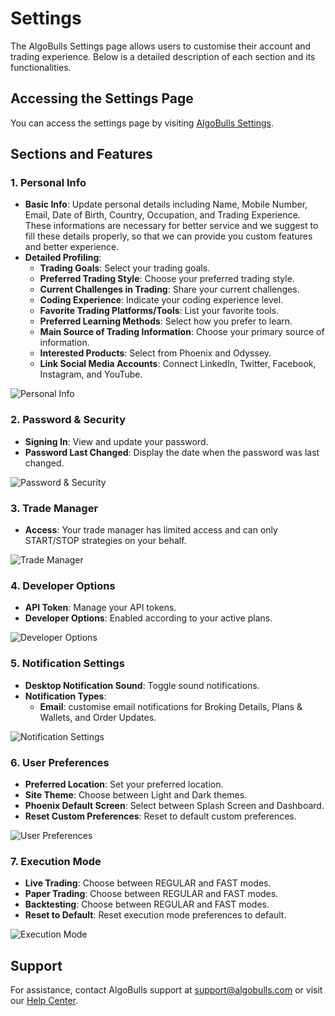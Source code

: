 # Settings

The AlgoBulls Settings page allows users to customise their account and trading experience. Below is a detailed description of each section and its functionalities.

## Accessing the Settings Page

You can access the settings page by visiting [AlgoBulls Settings](https://app.algobulls.com/settings).

## Sections and Features

### 1. **Personal Info**
   - **Basic Info**: Update personal details including Name, Mobile Number, Email, Date of Birth, Country, Occupation, and Trading Experience. These informations are necessary for better service and we suggest to fill these details properly, so that we can provide you custom features and better experience.
   - **Detailed Profiling**:
     - **Trading Goals**: Select your trading goals.
     - **Preferred Trading Style**: Choose your preferred trading style.
     - **Current Challenges in Trading**: Share your current challenges.
     - **Coding Experience**: Indicate your coding experience level.
     - **Favorite Trading Platforms/Tools**: List your favorite tools.
     - **Preferred Learning Methods**: Select how you prefer to learn.
     - **Main Source of Trading Information**: Choose your primary source of information.
     - **Interested Products**: Select from Phoenix and Odyssey.
     - **Link Social Media Accounts**: Connect LinkedIn, Twitter, Facebook, Instagram, and YouTube.

![Personal Info](path/to/personal_info_screenshot.png)

### 2. **Password & Security**
   - **Signing In**: View and update your password.
   - **Password Last Changed**: Display the date when the password was last changed.

![Password & Security](path/to/password_security_screenshot.png)

### 3. **Trade Manager**
   - **Access**: Your trade manager has limited access and can only START/STOP strategies on your behalf.

![Trade Manager](path/to/trade_manager_screenshot.png)

### 4. **Developer Options**
   - **API Token**: Manage your API tokens.
   - **Developer Options**: Enabled according to your active plans.

![Developer Options](path/to/developer_options_screenshot.png)

### 5. **Notification Settings**
   - **Desktop Notification Sound**: Toggle sound notifications.
   - **Notification Types**:
     - **Email**: customise email notifications for Broking Details, Plans & Wallets, and Order Updates.

![Notification Settings](path/to/notification_settings_screenshot.png)

### 6. **User Preferences**
   - **Preferred Location**: Set your preferred location.
   - **Site Theme**: Choose between Light and Dark themes.
   - **Phoenix Default Screen**: Select between Splash Screen and Dashboard.
   - **Reset Custom Preferences**: Reset to default custom preferences.

![User Preferences](path/to/user_preferences_screenshot.png)

### 7. **Execution Mode**
   - **Live Trading**: Choose between REGULAR and FAST modes.
   - **Paper Trading**: Choose between REGULAR and FAST modes.
   - **Backtesting**: Choose between REGULAR and FAST modes.
   - **Reset to Default**: Reset execution mode preferences to default.

![Execution Mode](path/to/execution_mode_screenshot.png)

## Support

For assistance, contact AlgoBulls support at [support@algobulls.com](mailto:support@algobulls.com) or visit our [Help Center](https://support.algobulls.com).

